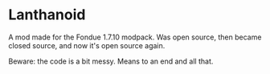 # Lanthanoid

A mod made for the Fondue 1.7.10 modpack. Was open source, then became
closed source, and now it's open source again.

Beware: the code is a bit messy. Means to an end and all that.
